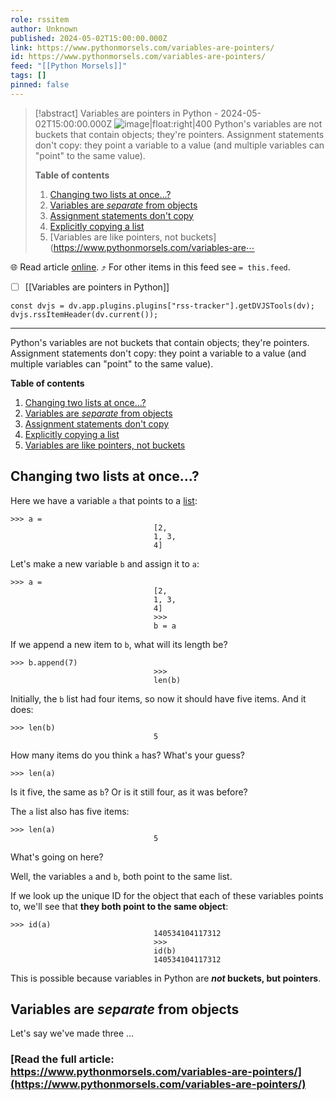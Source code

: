 ```yaml
---
role: rssitem
author: Unknown
published: 2024-05-02T15:00:00.000Z
link: https://www.pythonmorsels.com/variables-are-pointers/
id: https://www.pythonmorsels.com/variables-are-pointers/
feed: "[[Python Morsels]]"
tags: []
pinned: false
---
```


> [!abstract] Variables are pointers in Python - 2024-05-02T15:00:00.000Z
> ![image|float:right|400](https://i.vimeocdn.com/filter/overlay?src0=https%3A%2F%2Fi.vimeocdn.com%2Fvideo%2F1845329914-b5fa57ff219326904a95bd76a0f43718091a20347606e8c743228177821624c4-d_1920x1080&src1=http%3A%2F%2Ff.vimeocdn.com%2Fp%2Fimages%2Fcrawler_play.png) Python's variables are not buckets that contain objects; they're pointers. Assignment statements don't copy: they point a variable to a value (and multiple variables can "point" to the same value).
> 
> **Table of contents**
> 
> 1. [Changing two lists at once...?](https://www.pythonmorsels.com/variables-are-pointers/#changing-two-lists-at-once)
> 2. [Variables are _separate_ from objects](https://www.pythonmorsels.com/variables-are-pointers/#variables-are-separate-from-objects)
> 3. [Assignment statements don't copy](https://www.pythonmorsels.com/variables-are-pointers/#assignment-statements-dont-copy)
> 4. [Explicitly copying a list](https://www.pythonmorsels.com/variables-are-pointers/#explicitly-copying-a-list)
> 5. [Variables are like pointers, not buckets](https://www.pythonmorsels.com/variables-are⋯

🌐 Read article [online](https://www.pythonmorsels.com/variables-are-pointers/). ⤴ For other items in this feed see `= this.feed`.

- [ ] [[Variables are pointers in Python]]

~~~dataviewjs
const dvjs = dv.app.plugins.plugins["rss-tracker"].getDVJSTools(dv);
dvjs.rssItemHeader(dv.current());
~~~

- - -
Python's variables are not buckets that contain objects; they're pointers. Assignment statements don't copy: they point a variable to a value (and multiple variables can "point" to the same value).

**Table of contents**

1. [Changing two lists at once...?](https://www.pythonmorsels.com/variables-are-pointers/#changing-two-lists-at-once)
2. [Variables are _separate_ from objects](https://www.pythonmorsels.com/variables-are-pointers/#variables-are-separate-from-objects)
3. [Assignment statements don't copy](https://www.pythonmorsels.com/variables-are-pointers/#assignment-statements-dont-copy)
4. [Explicitly copying a list](https://www.pythonmorsels.com/variables-are-pointers/#explicitly-copying-a-list)
5. [Variables are like pointers, not buckets](https://www.pythonmorsels.com/variables-are-pointers/#variables-are-like-pointers-not-buckets)

## Changing two lists at once...?

Here we have a variable `a` that points to a [list](https://www.pythonmorsels.com/what-are-lists/):

```
>>> a =
                                [2,
                                1, 3,
                                4]
```

Let's make a new variable `b` and assign it to `a`:

```
>>> a =
                                [2,
                                1, 3,
                                4]
                                >>>
                                b = a
```

If we append a new item to `b`, what will its length be?

```
>>> b.append(7)
                                >>>
                                len(b)
```

Initially, the `b` list had four items, so now it should have five items. And it does:

```
>>> len(b)
                                5
```

How many items do you think `a` has? What's your guess?

```
>>> len(a)
```

Is it five, the same as `b`? Or is it still four, as it was before?

The `a` list also has five items:

```
>>> len(a)
                                5
```

What's going on here?

Well, the variables `a` and `b`, both point to the same list.

If we look up the unique ID for the object that each of these variables points to, we'll see that **they both point to the same object**:

```
>>> id(a)
                                140534104117312
                                >>>
                                id(b)
                                140534104117312
```

This is possible because variables in Python are **_not_ buckets, but pointers**.

## Variables are _separate_ from objects

Let's say we've made three …

### [Read the full article: https://www.pythonmorsels.com/variables-are-pointers/](https://www.pythonmorsels.com/variables-are-pointers/)